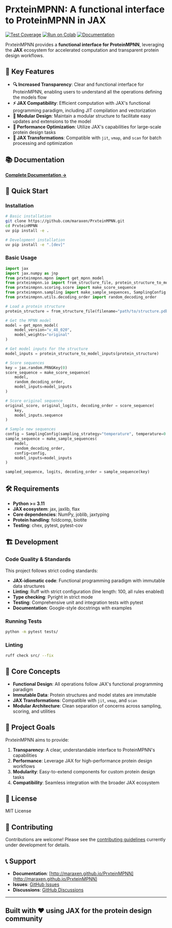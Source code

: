 # PrxteinMPNN: A functional interface to ProteinMPNN in JAX

[![Test Coverage](https://img.shields.io/badge/coverage-90%25-brightgreen.svg)](https://github.com/maraxen/PrxteinMPNN/actions/workflows/pytest.yml)
[![Run on Colab](https://colab.research.google.com/assets/colab-badge.svg)](https://colab.research.google.com/github/maraxen/PrxteinMPNN/blob/main/examples/example_notebook.ipynb)
[![Documentation](https://img.shields.io/badge/docs-online-blue.svg)](http://maraxen.github.io/PrxteinMPNN)

PrxteinMPNN provides a **functional interface for ProteinMPNN**, leveraging the **JAX** ecosystem for accelerated computation and transparent protein design workflows.

## 🎯 Key Features

- **🔍 Increased Transparency**: Clear and functional interface for ProteinMPNN, enabling users to understand all the operations defining the models flow
- **⚡ JAX Compatibility**: Efficient computation with JAX's functional programming paradigm, including JIT compilation and vectorization
- **🧩 Modular Design**: Maintain a modular structure to facilitate easy updates and extensions to the model
- **🚀 Performance Optimization**: Utilize JAX's capabilities for large-scale protein design tasks
- **🔄 JAX Transformations**: Compatible with `jit`, `vmap`, and `scan` for batch processing and optimization

## 📚 Documentation

**[Complete Documentation →](http://maraxen.github.io/PrxteinMPNN)**

## 🚀 Quick Start

### Installation

```bash
# Basic installation
git clone https://github.com/maraxen/PrxteinMPNN.git
cd PrxteinMPNN
uv pip install -e .

# Development installation
uv pip install -e ".[dev]"
```

### Basic Usage

```python
import jax
import jax.numpy as jnp
from prxteinmpnn.mpnn import get_mpnn_model
from prxteinmpnn.io import from_structure_file, protein_structure_to_model_inputs
from prxteinmpnn.scoring.score import make_score_sequence
from prxteinmpnn.sampling import make_sample_sequences, SamplingConfig
from prxteinmpnn.utils.decoding_order import random_decoding_order

# Load a protein structure
protein_structure = from_structure_file(filename="path/to/structure.pdb")

# Get the MPNN model
model = get_mpnn_model(
    model_version="v_48_020",
    model_weights="original"
)

# Get model inputs for the structure
model_inputs = protein_structure_to_model_inputs(protein_structure)

# Score sequences
key = jax.random.PRNGKey(0)
score_sequence = make_score_sequence(
    model, 
    random_decoding_order, 
    model_inputs=model_inputs
)

# Score original sequence
original_score, original_logits, decoding_order = score_sequence(
    key, 
    model_inputs.sequence
)

# Sample new sequences
config = SamplingConfig(sampling_strategy="temperature", temperature=0.1)
sample_sequence = make_sample_sequences(
    model,
    random_decoding_order,
    config=config,
    model_inputs=model_inputs
)

sampled_sequence, logits, decoding_order = sample_sequence(key)
```

## 🛠️ Requirements

- **Python >= 3.11**
- **JAX ecosystem**: jax, jaxlib, flax
- **Core dependencies**: NumPy, joblib, jaxtyping
- **Protein handling**: foldcomp, biotite
- **Testing**: chex, pytest, pytest-cov

## 🏗️ Development

### Code Quality & Standards

This project follows strict coding standards:

- **JAX-idiomatic code**: Functional programming paradigm with immutable data structures
- **Linting**: Ruff with strict configuration (line length: 100, all rules enabled)
- **Type checking**: Pyright in strict mode
- **Testing**: Comprehensive unit and integration tests with pytest
- **Documentation**: Google-style docstrings with examples

### Running Tests

```bash
python -m pytest tests/
```

### Linting

```bash
ruff check src/ --fix
```

## 📖 Core Concepts

- **Functional Design**: All operations follow JAX's functional programming paradigm
- **Immutable Data**: Protein structures and model states are immutable
- **JAX Transformations**: Compatible with `jit`, `vmap`, and `scan`
- **Modular Architecture**: Clean separation of concerns across sampling, scoring, and utilities

## 🎯 Project Goals

PrxteinMPNN aims to provide:

1. **Transparency**: A clear, understandable interface to ProteinMPNN's capabilities
2. **Performance**: Leverage JAX for high-performance protein design workflows  
3. **Modularity**: Easy-to-extend components for custom protein design tasks
4. **Compatibility**: Seamless integration with the broader JAX ecosystem

## 📄 License

MIT License

## 🤝 Contributing

Contributions are welcome! Please see the [contributing guidelines](CONTRIBUTING.md) currently under development for details.

## 📞 Support

- **Documentation**: [http://maraxen.github.io/PrxteinMPNN](http://maraxen.github.io/PrxteinMPNN)
- **Issues**: [GitHub Issues](https://github.com/maraxen/PrxteinMPNN/issues)
- **Discussions**: [GitHub Discussions](https://github.com/maraxen/PrxteinMPNN/discussions)

---

## Built with ❤️ using JAX for the protein design community
